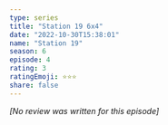 ```yaml
---
type: series
title: "Station 19 6x4"
date: "2022-10-30T15:38:01"
name: "Station 19"
season: 6
episode: 4
rating: 3
ratingEmoji: ⭐️⭐️⭐️
share: false
---
```


*[No review was written for this episode]*
